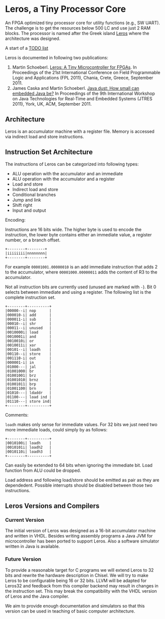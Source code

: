 # Leros, a Tiny Processor Core

An FPGA optimized tiny processor core for utility functions
(e.g., SW UART). The challenge is to get the resources below
500 LC and use just 2 RAM blocks. The processor is named after
the Greek island [Leros](https://en.wikipedia.org/wiki/Leros)
where the architecture was designed.

A start of a [TODO list](TODO.md)

Leros is documented in following two publications:

1. Martin Schoeberl.
[Leros: A Tiny Microcontroller for FPGAs](http://www.jopdesign.com/doc/leros.pdf).
In Proceedings of the 21st International Conference on Field Programmable Logic and Applications (FPL 2011), Chania, Crete, Greece, September 2011.
2. James Caska and Martin Schoeberl.
[Java dust: How small can embedded Java be?](http://www.jopdesign.com/doc/lerosjvm.pdf)
In Proceedings of the 9th International Workshop on Java Technologies for Real-Time and Embedded Systems (JTRES 2011), York, UK, ACM, September 2011.

## Architecture

Leros is an accumulator machine with a register file. Memory is accessed
via indirect load and store instructions.

## Instruction Set Architecture

The instructions of Leros can be categorized into following types:

 * ALU operation with the accumulator and an immediate
 * ALU operation with the accumulator and a register
 * Load and store
 * Indirect load and store
 * Conditional branches
 * Jump and link
 * Shift right
 * Input and output

Encoding:

Instructions are 16 bits wide. The higher byte is used to encode the
instruction, the lower byte contains either an immediate value, a
register number, or a branch offset.

```
+--------+--------+
|iiiiiiii|nnnnnnnn|
+--------+--------+
```

For example `00001001.00000010` is an add immediate instruction that
adds 2 to the accumulator, where `00001000.00000011` adds the content
of R3 to the accumulator.

Not all instruction bits are currently used (unused are marked with `-`).
Bit 0 selects between immediate and using a register. The following list
is the complete instruction set.


```
+--------+----------+
|00000--i| nop      |
|000010-i| add      |
|000011-i| sub      |
|00010--i| shr      |
|00011--i| unused   |
|0010000i| load     |
|0010001i| and      |
|0010010i| or       |
|0010011i| xor      |
|00101--i| loadh    |
|00110--i| store    |
|001110-i| out      |
|000001-i| in       |
|01000---| jal      |
|01001000| br       |
|01001001| brz      |
|01001010| brnz     |
|01001011| brp      |
|01001100| brn      |
|01010---| ldaddr   |
|01100---| load ind |
|01110---| store ind|
+--------+----------+
```

Comments:

`loadh` makes only sense for immediate values.
For 32 bits we just need two more immediate loads, could simply by as follows:

```
+--------+----------+
|0010100i| loadh    |
|0010101i| loadh2   |
|0010110i| loadh3   |
+--------+----------+
```

Can easily be extended to 64 bits when ignoring the immediate bit.
Load function from ALU could be dropped.

Load address and following load/store should be emitted as pair as they are
dependedent. Possible interrupts should be disabled between those two instructions.


## Leros Versions and Compilers

### Current Version

The initial version of Leros was designed as a 16-bit accumulator
machine and written in VHDL. Besides writing assembly programs
a Java JVM for microcontroller has been ported to support Leros.
Also a software simulator written in Java is available.

### Future Version

To provide a reasonable target for C programs we will extend Leros
to 32 bits and rewrite the hardware description in Chisel.
We will try to make Leros to be configurable being 16 or 32 bits.
LLVM will be adapted for Leros32 and feedback from this compiler
backend may result in changes in the instruction set.
This may break the compatibility with the VHDL version of Leros
and the Java compiler.

We aim to provide enough documentation and simulators so that this
version can be used in teaching of basic computer architecture.

